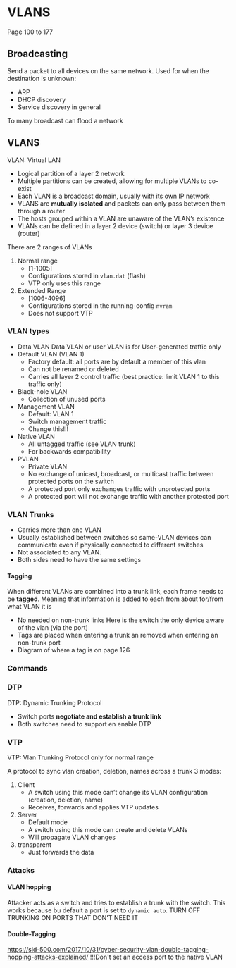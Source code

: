 # VLANS
Page 100 to 177

## Broadcasting
Send a packet to all devices on the same network.
Used for when the destination is unknown:
- ARP
- DHCP discovery
- Service discovery in general

To many broadcast can flood a network

## VLANS
VLAN: Virtual LAN
- Logical partition of a layer 2 network
- Multiple partitions can be created, allowing for multiple VLANs to co-exist
- Each VLAN is a broadcast domain, usually with its own IP network
- VLANS are __mutually isolated__ and packets can only pass between them through a router
- The hosts grouped within a VLAN are unaware of the VLAN’s existence
- VLANs can be defined in a layer 2 device (switch) or layer 3 device (router)

There are 2 ranges of VLANs
1. Normal range
   - [1-1005]
   - Configurations stored in `vlan.dat` (flash)
   - VTP only uses this range
2. Extended Range
   - [1006-4096]
   - Configurations stored in the running-config `nvram`
   - Does not support VTP

### VLAN types
- Data VLAN
  Data VLAN or user VLAN is for User-generated traffic only
- Default VLAN (VLAN 1)
  - Factory default: all ports are by default a member of this vlan
  - Can not be renamed or deleted
  - Carries all layer 2 control traffic (best practice: limit VLAN 1 to this traffic only)
- Black-hole VLAN
  - Collection of unused ports
- Management VLAN
  - Default: VLAN 1
  - Switch management traffic
  - Change this!!!
- Native VLAN
  - All untagged traffic (see VLAN trunk)
  - For backwards compatibility
- PVLAN
  - Private VLAN
  - No exchange of unicast, broadcast, or multicast traffic between protected ports on the switch
  - A protected port only exchanges traffic with unprotected ports
  - A protected port will not exchange traffic with another protected port
  
### VLAN Trunks
- Carries more than one VLAN
- Usually established between switches so same-VLAN devices can communicate even
  if physically connected to different switches
- Not associated to any VLAN.
- Both sides need to have the same settings

[comment]: <> (TODO: Page 121 some info about standards)

#### Tagging
When different VLANs are combined into a trunk link, each frame needs to be **tagged**. Meaning that
information is added to each from about for/from what VLAN it is

- No needed on non-trunk links
  Here is the switch the only device aware of the vlan (via the port)
- Tags are placed when entering a trunk an removed when entering an non-trunk port
- Diagram of where a tag is on page 126

[comment]: <> (TODO: Add img)

### Commands
[comment]: <> (TODO: list of all commands needed)

### DTP
DTP: Dynamic Trunking Protocol
- Switch ports __negotiate and establish a trunk link__
- Both switches need to support en enable DTP

[comment]: <> (TODO: Trunk modes page 155)

### VTP
VTP: Vlan Trunking Protocol
only for normal range

A protocol to sync vlan creation, deletion, names across a trunk
3 modes:
1. Client
   - A switch using this mode can’t change its VLAN configuration (creation, deletion, name)
   - Receives, forwards and applies VTP updates
2. Server
   - Default mode
   - A switch using this mode can create and delete VLANs
   - Will propagate VLAN changes
3. transparent
   - Just forwards the data

### Attacks
#### VLAN hopping
Attacker acts as a switch and tries to establish a trunk with the switch.
This works because bu default a port is set to `dynamic auto`. TURN OFF TRUNKING ON PORTS THAT DON'T NEED IT

#### Double-Tagging
https://sid-500.com/2017/10/31/cyber-security-vlan-double-tagging-hopping-attacks-explained/
!!!Don't set an access port to the native VLAN
